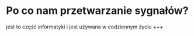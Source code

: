 # Po co nam przetwarzanie sygnałów?
jest to część informatyki i jest używana w codziennym życiu
+++

